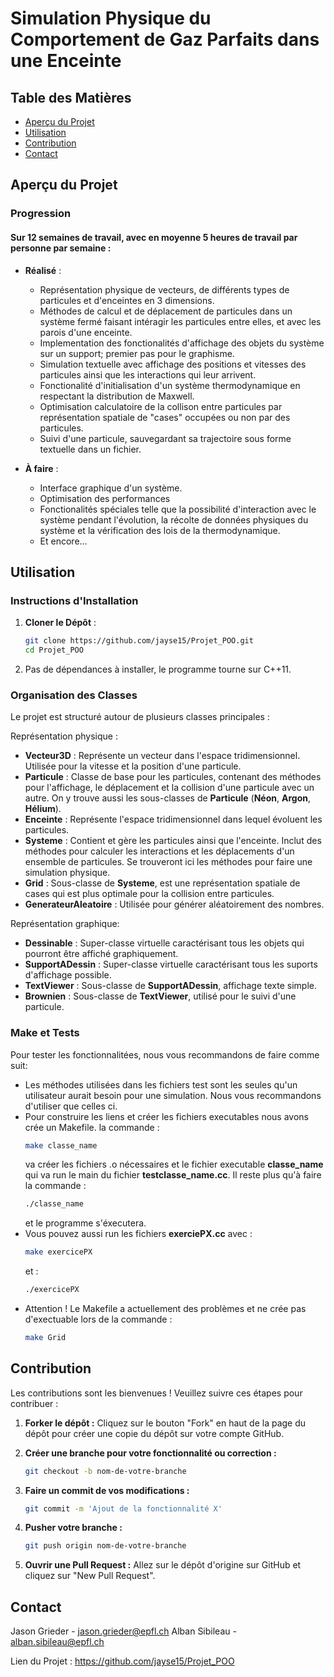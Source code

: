 # Simulation Physique du Comportement de Gaz Parfaits dans une Enceinte

## Table des Matières

- [Aperçu du Projet](#aperçu-du-projet)
- [Utilisation](#utilisation)
- [Contribution](#contribution)
- [Contact](#contact)

## Aperçu du Projet

### Progression
#### Sur 12 semaines de travail, avec en moyenne 5 heures de travail par personne par semaine :

* **Réalisé** :
  * Représentation physique de vecteurs, de différents types de particules et d'enceintes en 3 dimensions.
  * Méthodes de calcul et de déplacement de particules dans un système fermé faisant intéragir les particules entre elles, et avec les parois d'une enceinte.
  * Implementation des fonctionalités d'affichage des objets du système sur un support; premier pas pour le graphisme.
  * Simulation textuelle avec affichage des positions et vitesses des particules ainsi que les interactions qui leur arrivent.
  * Fonctionalité d'initialisation d'un système thermodynamique en respectant la distribution de Maxwell.
  * Optimisation calculatoire de la collison entre particules par représentation spatiale de "cases" occupées ou non par des particules.
  * Suivi d'une particule, sauvegardant sa trajectoire sous forme textuelle dans un fichier.

* **À faire** :
  * Interface graphique d'un système.
  * Optimisation des performances
  * Fonctionalités spéciales telle que la possibilité d'interaction avec le système pendant l'évolution, la récolte de données physiques du système et la vérification des lois de la thermodynamique.
  * Et encore...

## Utilisation

### Instructions d'Installation
1. **Cloner le Dépôt** :
   ```bash
   git clone https://github.com/jayse15/Projet_POO.git
   cd Projet_POO
   ```

2. Pas de dépendances à installer, le programme tourne sur C++11.

### Organisation des Classes
Le projet est structuré autour de plusieurs classes principales :

Représentation physique :
* **Vecteur3D** : Représente un vecteur dans l'espace tridimensionnel. Utilisée pour la vitesse et la position d'une particule.
* **Particule** : Classe de base pour les particules, contenant des méthodes pour l'affichage, le déplacement et la collision d'une particule avec un autre. On y trouve aussi les sous-classes de **Particule** (**Néon**, **Argon**, **Hélium**).
* **Enceinte** : Représente l'espace tridimensionnel dans lequel évoluent les particules.
* **Systeme** : Contient et gère les particules ainsi que l'enceinte. Inclut des méthodes pour calculer les interactions et les déplacements d'un ensemble de particules. Se trouveront ici les méthodes pour faire une simulation physique.
* **Grid** : Sous-classe de **Systeme**, est une représentation spatiale de cases qui est plus optimale pour la collision entre particules.
* **GenerateurAleatoire** : Utilisée pour générer aléatoirement des nombres.

Représentation graphique:
* **Dessinable** : Super-classe virtuelle caractérisant tous les objets qui pourront être affiché graphiquement.
* **SupportADessin** : Super-classe virtuelle caractérisant tous les suports d'affichage possible.
* **TextViewer** : Sous-classe de **SupportADessin**, affichage texte simple.
* **Brownien** : Sous-classe de **TextViewer**, utilisé pour le suivi d'une particule.

### Make et Tests
Pour tester les fonctionnalitées, nous vous recommandons de faire comme suit:

* Les méthodes utilisées dans les fichiers test sont les seules qu'un utilisateur aurait besoin pour une simulation. Nous vous recommandons d'utiliser que celles ci.
* Pour construire les liens et créer les fichiers executables nous avons crée un Makefile. la commande :
  ```bash
  make classe_name
  ```
  va créer les fichiers .o nécessaires et le fichier executable **classe_name** qui va run le main du fichier **testclasse_name.cc**. Il reste plus qu'à faire la commande :
  ```bash
  ./classe_name
  ```
  et le programme s'éxecutera.
* Vous pouvez aussi run les fichiers **exerciePX.cc** avec :
  ```bash
  make exercicePX
  ```
  et :
  ```bash
  ./exercicePX
  ```
* Attention ! Le Makefile a actuellement des problèmes et ne crée pas d'exectuable lors de la commande :
  ```bash
  make Grid
  ```



## Contribution
 Les contributions sont les bienvenues ! Veuillez suivre ces étapes pour contribuer :

1. **Forker le dépôt :**
   Cliquez sur le bouton "Fork" en haut de la page du dépôt pour créer une copie du dépôt sur votre compte GitHub.

2. **Créer une branche pour votre fonctionnalité ou correction :**
   ```bash
   git checkout -b nom-de-votre-branche
   ````
3. **Faire un commit de vos modifications :**
   ```bash
   git commit -m 'Ajout de la fonctionnalité X'
   ```
4. **Pusher votre branche :**
   ```bash
   git push origin nom-de-votre-branche
   ```
5. **Ouvrir une Pull Request :**
Allez sur le dépôt d'origine sur GitHub et cliquez sur "New Pull Request".


## Contact

Jason Grieder - jason.grieder@epfl.ch
Alban Sibileau - alban.sibileau@epfl.ch

Lien du Projet : https://github.com/jayse15/Projet_POO
